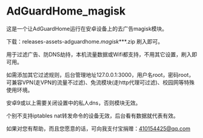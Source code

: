 # AdGuardHome_magisk
这是一个让AdGuardHome运行在安卓设备上的去广告magisk模块。

下载：releases-assets-adguardhome._magisk_***.zip 刷入即可。

用于过滤广告、防DNS劫持，本机流量数据或Wifi都支持，不用其它设置，刷入即可用。

如需添加其它过滤规则，后台管理地址127.0.0.1:3000，用户名root，密码root，可兼容VPN(走VPN的流量不过滤)、免流模块(走http代理可过滤)、校园网等特殊使用环境。 

安卓9或以上需要关闭设置中的私人dns，否则模块无效。

个别不支持iptables nat转发命令的设备无效，后台看有数据就代表有效。

如果对您有帮助，而且您愿意的话，可向我支付宝捐赠：410154425@qq.com

